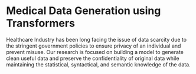 # Medical Data Generation using Transformers


Healthcare Industry has been long facing the issue of data scarcity due to the stringent government policies to ensure privacy of an individual and prevent misuse. Our research is focused on building a model to generate clean useful data and preserve the confidentiality of original data while maintaining the statistical, syntactical, and semantic knowledge of the data.
